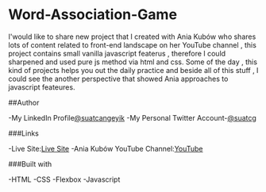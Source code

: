 # Word-Association-Game

I'would like to share new project that I created with Ania Kubów who shares lots of content related to front-end landscape on her YouTube channel , this project contains
small vanilla javascript featerus , therefore I could sharpened and used pure js method via html and css.
Some of the day , this kind of projects helps you out the daily practice and beside all of this stuff , I could see the another perspective that showed
Ania approaches to javascript feateures.

##Author

-My LinkedIn Profile[@suatcangeyik](www.linkedin.com/in/suatcangeyik)
-My Personal Twitter Account-[@suatcg](https://twitter.com/suatcg)

###Links

-Live Site:[Live Site](https://wordassociationgame-suatcg.netlify.app/)
-Ania Kubów YouTube Channel:[YouTube](https://www.youtube.com/c/AniaKub%C3%B3w)

###Built with

-HTML
-CSS
-Flexbox
-Javascript



